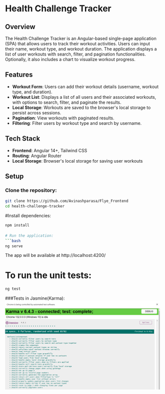 # Health Challenge Tracker

## Overview
The Health Challenge Tracker is an Angular-based single-page application (SPA) that allows users to track their workout activities. Users can input their name, workout type, and workout duration. The application displays a list of user workouts with search, filter, and pagination functionalities. Optionally, it also includes a chart to visualize workout progress.

## Features
- **Workout Form**: Users can add their workout details (username, workout type, and duration).
- **Workout List**: Displays a list of all users and their associated workouts, with options to search, filter, and paginate the results.
- **Local Storage**: Workouts are saved to the browser's local storage to persist across sessions.
- **Pagination**: View workouts with paginated results.
- **Filtering**: Filter users by workout type and search by username.

## Tech Stack
- **Frontend**: Angular 14+, Tailwind CSS
- **Routing**: Angular Router
- **Local Storage**: Browser's local storage for saving user workouts

## Setup

### Clone the repository:
```bash
git clone https://github.com/Avinashparasa/Flye_Frontend
cd health-challenge-tracker
 ```
#Install dependencies:
```bash
npm install  

# Run the application:
```bash
ng serve
```

The app will be available at http://localhost:4200/  


# To run the unit tests:
```bash
ng test
```


###Tests in Jasmine(Karma):
![Image](https://github.com/Avinashparasa/Flye_Frontend/blob/1b1d096f3d0d6fd067164bb3014b6ecda58b2f5b/assets/tests.png?raw=true)






